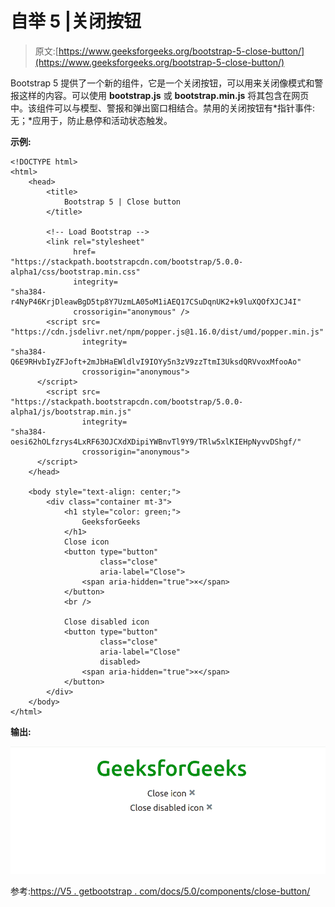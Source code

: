 # 自举 5 |关闭按钮

> 原文:[https://www.geeksforgeeks.org/bootstrap-5-close-button/](https://www.geeksforgeeks.org/bootstrap-5-close-button/)

Bootstrap 5 提供了一个新的组件，它是一个关闭按钮，可以用来关闭像模式和警报这样的内容。可以使用 **bootstrap.js** 或 **bootstrap.min.js** 将其包含在网页中。该组件可以与模型、警报和弹出窗口相结合。禁用的关闭按钮有*指针事件:无；*应用于，防止悬停和活动状态触发。

**示例:**

```
<!DOCTYPE html>
<html>
    <head>
        <title>
            Bootstrap 5 | Close button
        </title>

        <!-- Load Bootstrap -->
        <link rel="stylesheet" 
              href=
"https://stackpath.bootstrapcdn.com/bootstrap/5.0.0-alpha1/css/bootstrap.min.css" 
              integrity=
"sha384-r4NyP46KrjDleawBgD5tp8Y7UzmLA05oM1iAEQ17CSuDqnUK2+k9luXQOfXJCJ4I" 
              crossorigin="anonymous" />
        <script src=
"https://cdn.jsdelivr.net/npm/popper.js@1.16.0/dist/umd/popper.min.js" 
                integrity=
"sha384-Q6E9RHvbIyZFJoft+2mJbHaEWldlvI9IOYy5n3zV9zzTtmI3UksdQRVvoxMfooAo" 
                crossorigin="anonymous">
      </script>
        <script src=
"https://stackpath.bootstrapcdn.com/bootstrap/5.0.0-alpha1/js/bootstrap.min.js" 
                integrity=
"sha384-oesi62hOLfzrys4LxRF63OJCXdXDipiYWBnvTl9Y9/TRlw5xlKIEHpNyvvDShgf/" 
                crossorigin="anonymous">
      </script>
    </head>

    <body style="text-align: center;">
        <div class="container mt-3">
            <h1 style="color: green;">
                GeeksforGeeks
            </h1>
            Close icon
            <button type="button"
                    class="close"
                    aria-label="Close">
                <span aria-hidden="true">×</span>
            </button>
            <br />

            Close disabled icon
            <button type="button"
                    class="close"
                    aria-label="Close" 
                    disabled>
                <span aria-hidden="true">×</span>
            </button>
        </div>
    </body>
</html>
```

**输出:**

![](img/e72d90faf943db6487a8d96d9e03c3d7.png)

参考:[https://V5 . getbootstrap . com/docs/5.0/components/close-button/](https://v5.getbootstrap.com/docs/5.0/components/close-button/)